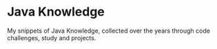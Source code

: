 # Java Knowledge

My snippets of Java Knowledge, collected over the years through code challenges, study and projects.
